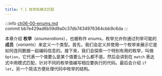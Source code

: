```yaml
---
title: 7.1 枚举和模式匹配
---
```


:::info
[ch06-00-enums.md](https://github.com/rust-lang/book/blob/main/src/ch06-00-enums.md)
<br>
commit bb7e429ad6b59d9a0c37db7434976364cbb9c6da
:::

本章介绍 **枚举**（*enumerations*），也被称作 *enums*。枚举允许你通过列举可能的 **成员**（*variants*）来定义一个类型。首先，我们会定义并使用一个枚举来展示它是如何连同数据一起编码信息的。接下来，我们会探索一个特别有用的枚举，叫做 `Option`，它代表一个值要么是某个值要么什么都不是。然后会讲到在 `match` 表达式中用模式匹配，针对不同的枚举值编写相应要执行的代码。最后会介绍 `if let`，另一个简洁方便处理代码中枚举的结构。
